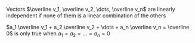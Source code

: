 Vectors $\overline v_1, \overline v_2, \dots, \overline v_n$ are linearly independent if none of them is a linear combination of the others

$a_1 \overline v_1 + a_2 \overline v_2 + \dots + a_n \overline v_n = \overline 0$ is only true when $a_1 = a_2 = \dots = a_n = 0$
